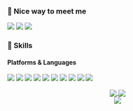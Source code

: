 ### 👋 Nice way to meet me
<p>
  <a href="mailto:kryd_@naver.com" target="_blank"><img src="https://img.shields.io/badge/kryd_@naver.com-03C75A?style=for-the-badge&logo=Naver&logoColor=white"/></a>
  <a href="https://www.linkedin.com/in/영후-박-1570a7275" target="_blank"><img src="https://img.shields.io/badge/YeonghuPark-0A66C2?style=for-the-badge&logo=Linkedin&logoColor=white"/></a>
  <a href="https://velog.io/@krydyh" target="_blank"><img src="https://img.shields.io/badge/Velog-20C997?style=for-the-badge&logo=Velog&logoColor=white"/></a>
</p>

### 💪 Skills
#### Platforms & Languages
<p>
<img src="https://img.shields.io/badge/C-00599C?style=for-the-badge&logo=C&logoColor=white">
<img src="https://img.shields.io/badge/C++-00599C?style=for-the-badge&logo=C%2B%2B&logoColor=white">
<img src="https://img.shields.io/badge/Python-3776AB?style=for-the-badge&logo=Python&logoColor=white">

<img src="https://img.shields.io/badge/linux-FCC624.svg?&style=for-the-badge&logo=linux&logoColor=white">
<img src="https://img.shields.io/badge/ROS1-22314E?style=for-the-badge&logo=ros&logoColor=white">
  
<img src="https://img.shields.io/badge/VS_Code-007ACC?style=for-the-badge&logo=VisualStudioCode&logoColor=white">
<img src="https://img.shields.io/badge/github-181717?style=for-the-badge&logo=github&logoColor=white">
<img src="https://img.shields.io/badge/git-F05032?style=for-the-badge&logo=git&logoColor=white">
<img src="https://img.shields.io/badge/Notion-000000?style=for-the-badge&logo=notion&logoColor=white">
<img src="https://img.shields.io/badge/slack-4A154B.svg?&style=for-the-badge&logo=slack&logoColor=white">
</p>

<div align="center">
  <a href="https://github.com/krydyh">
    <img align="center" src="https://github-readme-stats-theta-ivory-87.vercel.app/api?username=krydyh&show_icons=true&theme=blue-green">
  </a>
  <a href="https://github.com/anuraghazra/github-readme-stats">
    <img align="center" src="https://github-readme-stats-theta-ivory-87.vercel.app/api/top-langs/?username=krydyh&layout=compact&theme=tokyonight">
  </a>
</div>

<div align="center">
  <img align="center" src="https://hits.seeyoufarm.com/api/count/incr/badge.svg?url=https%3A%2F%2Fgithub.com%2Fkrydyh%2F&count_bg=%233D64C8&title_bg=%23555555&icon=&icon_color=%23E7E7E7&title=Profile+views&edge_flat=false">
</div>
